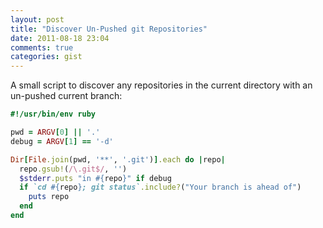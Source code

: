 ```yaml
---
layout: post
title: "Discover Un-Pushed git Repositories"
date: 2011-08-18 23:04
comments: true
categories: gist 
---
```


A small script to discover any repositories in the current directory with an un-pushed current branch:

``` ruby
#!/usr/bin/env ruby

pwd = ARGV[0] || '.'
debug = ARGV[1] == '-d'

Dir[File.join(pwd, '**', '.git')].each do |repo|
  repo.gsub!(/\.git$/, '')
  $stderr.puts "in #{repo}" if debug
  if `cd #{repo}; git status`.include?("Your branch is ahead of") 
    puts repo
  end
end
```